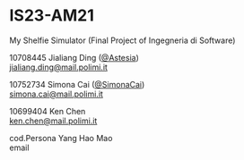 # IS23-AM21
My Shelfie Simulator (Final Project of Ingegneria di Software)

10708445 Jialiang Ding  ([@Astesia](https://github.com/Astesia-0902))
<br>
jialiang.ding@mail.polimi.it

10752734 Simona Cai ([@SimonaCai](https://github.com/SimonaCai))  
simona.cai@mail.polimi.it

10699404 Ken Chen  
ken.chen@mail.polimi.it

cod.Persona Yang Hao Mao  
email
